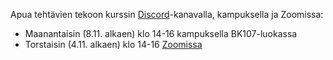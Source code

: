 Apua tehtävien tekoon kurssin [Discord](https://study.cs.helsinki.fi/discord/join/ohtu)-kanavalla, kampuksella ja Zoomissa:

- Maanantaisin (8.11. alkaen) klo 14-16 kampuksella BK107-luokassa
- Torstaisin (4.11. alkaen) klo 14-16 [Zoomissa](https://helsinki.zoom.us/j/62712498644?pwd=bWkrTGwxN3FPYjBKWUs2N0d6RkpQdz09)
